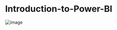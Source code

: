 # Introduction-to-Power-BI

![image](https://user-images.githubusercontent.com/23389063/214494414-cec2107d-e540-44c7-acfb-cf554b1744bd.png)
